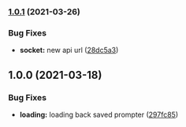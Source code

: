 ### [1.0.1](https://github.com/zilahir/teleprompter/compare/v1.0.0...v1.0.1) (2021-03-26)


### Bug Fixes

* **socket:** new api url ([28dc5a3](https://github.com/zilahir/teleprompter/commit/28dc5a39691a638dd74b4e285850fac34c09a0a7))

## 1.0.0 (2021-03-18)


### Bug Fixes

* **loading:** loading back saved prompter ([297fc85](https://github.com/zilahir/teleprompter/commit/297fc85ad9693a85836ae330daed2860f6c17aab))
